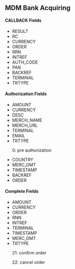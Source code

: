 ﻿<h2>MDM Bank Acquiring</h2>

<h4>CALLBACK Fields</h4>
<ul>
	<li>RESULT</li>
	<li>RC</li>
	<li>CURRENCY</li>
	<li>ORDER</li>
	<li>RRN</li>
	<li>INTREF</li>
	<li>AUTH_CODE</li>
	<li>PAN</li>
	<li>BACKREF</li>
	<li>TERMINAL</li>
	<li>TRTYPE</li>
</ul>

<h4>Authorization Fields</h4>
<ul>
	<li>AMOUNT</li>
	<li>CURRENCY</li>
	<li>DESC</li>
	<li>MERCH_NAME</li>
	<li>MERCH_URL</li>
	<li>TERMINAL</li>
	<li>EMAIL</li>
	<li>TRTYPE <br/>
            <p>0: pre authorization</p>
        </li>
	<li>COUNTRY</li>
	<li>MERC_GMT</li>
	<li>TIMESTAMP</li>
        <li>BACKREF</li>
        <li>ORDER</li>
</ul>

<h4>Complete Fields</h4>
<ul>
	<li>AMOUNT</li>
	<li>CURRENCY</li>
	<li>ORDER</li>
	<li>RNN</li>
	<li>INTREF</li>
	<li>TERMINAL</li>
	<li>TIMESTAMP</li>
	<li>MERC_GMT</li>
        <li>TRTYPE <br/>
            <p>21: confirm order</p>
            <p>22: cancel order</p>
        </li>
</ul>